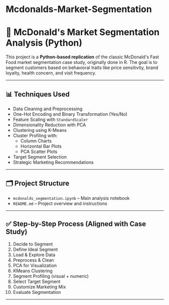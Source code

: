 # Mcdonalds-Market-Segmentation

# 🍔 McDonald's Market Segmentation Analysis (Python)

This project is a **Python-based replication** of the classic McDonald's Fast Food market segmentation case study, originally done in R. The goal is to segment customers based on behavioral traits like price sensitivity, brand loyalty, health concern, and visit frequency.

---

## 📊 Techniques Used

- Data Cleaning and Preprocessing
- One-Hot Encoding and Binary Transformation (Yes/No)
- Feature Scaling with `StandardScaler`
- Dimensionality Reduction with PCA
- Clustering using K-Means
- Cluster Profiling with:
  - Column Charts
  - Horizontal Bar Plots
  - PCA Scatter Plots
- Target Segment Selection
- Strategic Marketing Recommendations

---

## 🗂️ Project Structure

- `mcdonalds_segmentation.ipynb` – Main analysis notebook
- `README.md` – Project overview and instructions

---

## ✅ Step-by-Step Process (Aligned with Case Study)

1. Decide to Segment
2. Define Ideal Segment
3. Load & Explore Data
4. Preprocess & Clean
5. PCA for Visualization
6. KMeans Clustering
7. Segment Profiling (visual + numeric)
8. Select Target Segment
9. Customize Marketing Mix
10. Evaluate Segmentation

---
